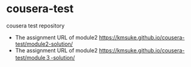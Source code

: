 # cousera-test
cousera test repository
- The assignment URL of module2
https://kmsuke.github.io/cousera-test/module2-solution/
- The assignment URL of module2
https://kmsuke.github.io/cousera-test/module３-solution/
